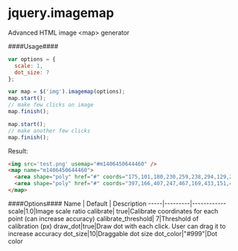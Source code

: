 jquery.imagemap
===============

Advanced HTML image &lt;map&gt; generator

####Usage####
```javascript
var options = {
  scale: 1,
  dot_size: 7
};

var map = $('img').imagemap(options);
map.start();
// make few clicks on image
map.finish();

map.start();
// make another few clicks
map.finish();
```
Result:  
```html
<img src='test.png' usemap="#m1406450644460" />
<map name="m1406450644460">
  <area shape="poly" href="#" coords="175,101,180,230,259,238,294,129,218,83">
  <area shape="poly" href="#" coords="397,166,407,247,467,169,433,151,402,146">
</map>
```

####Options####
Name | Default | Description
-----|---------|------------
scale|1.0|Image scale ratio
calibrate| true|Calibrate coordinates for each point (can increase accuracy)
calibrate_threshold| 7|Threshold of calibration (px)
draw_dot|true|Draw dot with each click. User can drag it to increase accuracy
dot_size|10|Draggable dot size
dot_color|"#999"|Dot color
